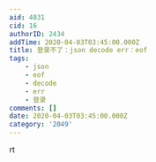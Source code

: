 ```yaml
---
aid: 4031
cid: 16
authorID: 2434
addTime: 2020-04-03T03:45:00.000Z
title: 登录不了：json decode err：eof
tags:
    - json
    - eof
    - decode
    - err
    - 登录
comments: []
date: 2020-04-03T03:45:00.000Z
category: '2049'
---
```


rt
